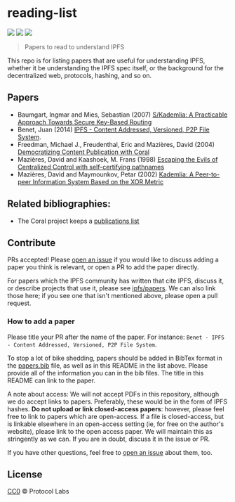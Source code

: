 # reading-list

[![](https://img.shields.io/badge/made%20by-Protocol%20Labs-blue.svg?style=flat-square)](http://ipn.io)
[![](https://img.shields.io/badge/project-IPFS-blue.svg?style=flat-square)](http://ipfs.io/)
[![](https://img.shields.io/badge/freenode-%23ipfs-blue.svg?style=flat-square)](http://webchat.freenode.net/?channels=%23ipfs)

> Papers to read to understand IPFS

This repo is for listing papers that are useful for understanding IPFS, whether it be understanding the IPFS spec itself, or the background for the decentralized web, protocols, hashing, and so on.

## Papers

- Baumgart, Ingmar and Mies, Sebastian (2007) [S/Kademlia: A Practicable Approach Towards Secure Key-Based Routing](http://www.tm.uka.de/doc/SKademlia_2007.pdf)
- Benet, Juan (2014) [IPFS - Content Addressed, Versioned, P2P File System](https://github.com/ipfs/papers/raw/master/ipfs-cap2pfs/ipfs-p2p-file-system.pdf).
- Freedman, Michael J., Freudenthal, Eric and Mazières, David (2004) [Democratizing Content Publication with Coral](http://www.coralcdn.org/docs/coral-nsdi04.pdf)
- Mazières, David and Kaashoek, M. Frans (1998) [Escaping the Evils of Centralized Control with self-certifying pathnames](http://www.sigops.org/ew-history/1998/papers/mazieres.ps)
- Mazières, David and Maymounkov, Petar (2002) [Kademlia: A Peer-to-peer Information System Based on the XOR Metric](http://pdos.csail.mit.edu/~petar/papers/maymounkov-kademlia-lncs.pdf)

## Related bibliographies:

- The Coral project keeps a [publications list](http://www.coralcdn.org/pubs/)

## Contribute

PRs accepted! Please [open an issue](https://github.com/ipfs/reading-list/issues/new) if you would like to discuss adding a paper you think is relevant, or open a PR to add the paper directly.

For papers which the IPFS community has written that cite IPFS, discuss it, or describe projects that use it, please see [ipfs/papers](https://github.com/ipfs/papers). We can also link those here; if you see one that isn't mentioned above, please open a pull request.

### How to add a paper

Please title your PR after the name of the paper. For instance: `Benet - IPFS - Content Addressed, Versioned, P2P File System`.

To stop a lot of bike shedding, papers should be added in BibTex format in the [papers.bib](papers.bib) file, as well as in this README in the list above. Please provide all of the information you can in the bib files. The title in this README can link to the paper.

A note about access: We will not accept PDFs in this repository, although we do accept links to papers. Preferably, these would be in the form of IPFS hashes. **Do not upload or link closed-access papers**: however, please feel free to link to papers which are open-access. If a file is closed-access, but is linkable elsewhere in an open-access setting (ie, for free on the author's website), please link to the open access paper. We will maintain this as stringently as we can. If you are in doubt, discuss it in the issue or PR.

If you have other questions, feel free to [open an issue](https://github.com/ipfs/reading-list/issues/new) about them, too.

## License

[CC0](LICENSE) © Protocol Labs
